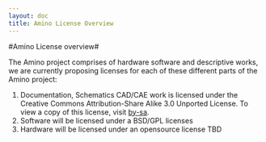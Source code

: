 ```yaml
---
layout: doc
title: Amino License Overview
---
```


#Amino License overview#

The Amino project comprises of hardware software and descriptive works, we are currently proposing licenses for each of these different parts of the Amino project:

1. Documentation, Schematics CAD/CAE work is licensed under the Creative Commons Attribution-Share Alike 3.0 Unported License. To view a copy of this license, visit [by-sa](http://creativecommons.org/licenses/by-sa/3.0/).
2. Software will be licensed under a BSD/GPL licenses
3. Hardware will be licensed under an opensource license TBD

